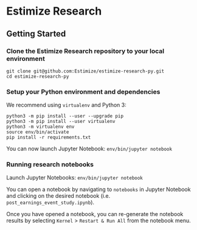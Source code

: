 Estimize Research
=================

Getting Started
---------------

### Clone the Estimize Research repository to your local environment

    git clone git@github.com:Estimize/estimize-research-py.git
    cd estimize-research-py


### Setup your Python environment and dependencies

We recommend using `virtualenv` and Python 3:

    python3 -m pip install --user --upgrade pip
    python3 -m pip install --user virtualenv
    python3 -m virtualenv env
    source env/bin/activate
    pip install -r requirements.txt

You can now launch Jupyter Notebook: `env/bin/jupyter notebook`


### Running research notebooks

Launch Jupyter Notebooks: `env/bin/jupyter notebook`

You can open a notebook by navigating to `notebooks` in Jupyter Notebook and clicking on the desired notebook (i.e. `post_earnings_event_study.ipynb`).

Once you have opened a notebook, you can re-generate the notebook results by selecting `Kernel` > `Restart & Run All` from the notebook menu.
